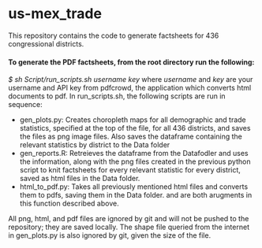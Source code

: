 # us-mex_trade
This repository contains the code to generate factsheets for 436 congressional districts.

#### To generate the PDF factsheets, from the root directory run the following: 
*$ sh Script/run_scripts.sh username key* 
where _username_ and _key_ are your username and API key from pdfcrowd, the application which converts html documents to pdf. In run_scripts.sh, the following scripts are run in sequence:
  
* gen_plots.py: Creates choropleth maps for all demographic and trade statistics, specified at the top of the file, for all 436 districts, and saves the files as png image files. Also saves the dataframe containing the relevant statistics by district to the Data folder
* gen_reports.R: Retreieves the dataframe from the Datafodler and uses the information, along with the png files created in the previous python script to knit factsheets for every relevant statistic for every district, saved as html files in the Data folder.
* html_to_pdf.py: Takes all previously mentioned html files and converts them to pdfs, saving them in the Data folder. <username> and <key> are both arugments in this function described above.

All png, html, and pdf files are ignored by git and will not be pushed to the repository; they are saved locally. The shape file queried from the internet in gen_plots.py is also ignored by git, given the size of the file.
